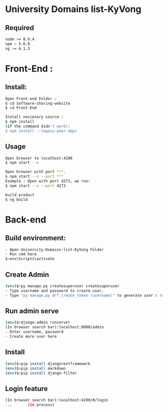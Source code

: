 # University Domains list-KyVong

## Required

``` bash
node >= 8.9.4
npm > 5.6.0
ng >= 6.1.3  
```

# Front-End :


## Install:
``` bash
Open Front-end Folder :
$ cd Software-sharing-website
$ cd Front-End

Install neccesary source :
$ npm install
(if the command didn't work):
$ npm install --legacy-peer-deps
```

## Usage
``` bash
Open browser to localhost:4200
$ npm start --o

Open browser with port ***.
$ npm start --o --port ***
Example : Open with port 4273, we run:
$ npm start --o --port 4273

build product
$ ng build
```

# Back-end

## Build environment:
```bash
- Open University-Domains-list-KyVong Folder
- Run cmd here
$>env\Scripts\activate
```

## Create Admin
```Bash
(env)$>py manage.py createsuperuser createsuperuser
- Type username and password to create user.
- Type "py manage.py drf_create_token (username)" to generate user's token
```

## Run admin serve
```Bash
(env)$>django-admin runserver
(In browser search bar):localhost:8000/admin
- Enter username, password
- Create more user here
```
## Install
``` Bash
(env)$>pip install djangorestframework
(env)$>pip install markdown       
(env)$>pip install django-filter 
```

## Login feature
``` Bash
(In browser search bar):localhost:4200/#/login
...       (in process)
```